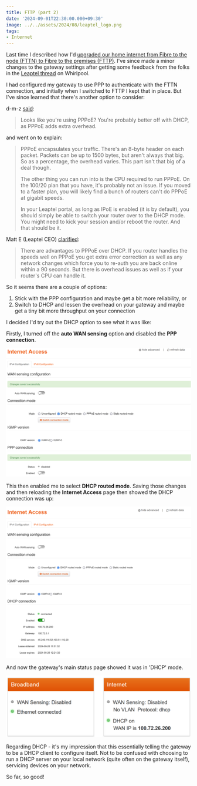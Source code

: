 ```yaml
---
title: FTTP (part 2)
date: '2024-09-01T22:30:00.000+09:30'
image: ../../assets/2024/08/leaptel_logo.png
tags:
- Internet
---
```


Last time I described how I'd [upgraded our home internet from Fibre to the node (FTTN) to Fibre to the premises (FTTP)](/2024/08/fttp). I've since made a minor changes to the gateway settings after getting some feedback from the folks in the [Leaptel thread](https://web.archive.org/web/20250426201718/https://forums.whirlpool.net.au/thread/9062r7z9) on Whirlpool.

I had configured my gateway to use PPP to authenticate with the FTTN connection, and initially when I switched to FTTP I kept that in place. But I've since learned that there's another option to consider:

d-m-z [said](https://whrl.pl/RgKeQA):

> Looks like you're using PPPoE? You're probably better off with DHCP, as PPPoE adds extra overhead.

and went on to explain:

> PPPoE encapsulates your traffic. There's an 8-byte header on each packet. Packets can be up to 1500 bytes, but aren't always that big. So as a percentage, the overhead varies. This part isn't that big of a deal though.
>
> The other thing you can run into is the CPU required to run PPPoE. On the 100/20 plan that you have, it's probably not an issue. If you moved to a faster plan, you will likely find a bunch of routers can't do PPPoE at gigabit speeds.
>
> In your Leaptel portal, as long as IPoE is enabled (it is by default), you should simply be able to switch your router over to the DHCP mode. You might need to kick your session and/or reboot the router. And that should be it.

Matt E (Leaptel CEO) [clarified](https://whrl.pl/RgKeTi):

> There are advantages to PPPoE over DHCP. If you router handles the speeds well on PPPoE you get extra error correction as well as any network changes which force you to re-auth you are back online within a 90 seconds. But there is overhead issues as well as if your router's CPU can handle it.

So it seems there are a couple of options:

1. Stick with the PPP configuration and maybe get a bit more reliability, or
2. Switch to DHCP and lessen the overhead on your gateway and maybe get a tiny bit more throughput on your connection

I decided I'd try out the DHCP option to see what it was like:

Firstly, I turned off the **auto WAN sensing** option and disabled the **PPP connection**.

![text](../../assets/2024/09/internet-dhcp1.png)

This then enabled me to select **DHCP routed mode**. Saving those changes and then reloading the **Internet Access** page then showed the DHCP connection was up:

![text](../../assets/2024/09/internet-dhcp3.png)

And now the gateway's main status page showed it was in 'DHCP' mode.

![text](../../assets/2024/09/internet-dhcp4.png)

Regarding DHCP - it's my impression that this essentially telling the gateway to be a DHCP client to configure itself. Not to be confused with choosing to run a DHCP server on your local network (quite often on the gateway itself), servicing devices on your network.

So far, so good!
